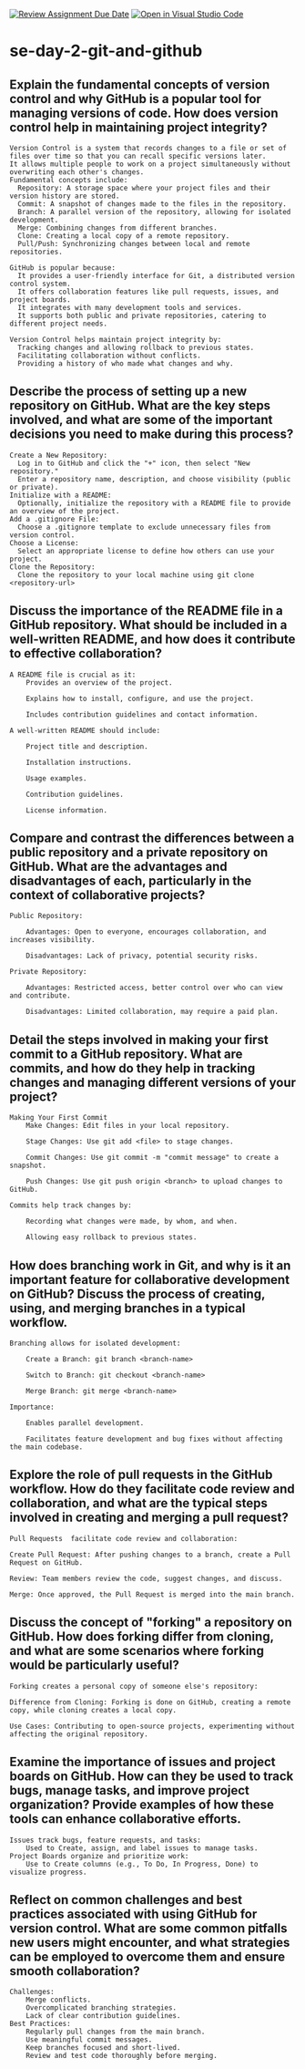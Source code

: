 [![Review Assignment Due Date](https://classroom.github.com/assets/deadline-readme-button-22041afd0340ce965d47ae6ef1cefeee28c7c493a6346c4f15d667ab976d596c.svg)](https://classroom.github.com/a/8wgCKhpZ)
[![Open in Visual Studio Code](https://classroom.github.com/assets/open-in-vscode-2e0aaae1b6195c2367325f4f02e2d04e9abb55f0b24a779b69b11b9e10269abc.svg)](https://classroom.github.com/online_ide?assignment_repo_id=18467791&assignment_repo_type=AssignmentRepo)
# se-day-2-git-and-github
## Explain the fundamental concepts of version control and why GitHub is a popular tool for managing versions of code. How does version control help in maintaining project integrity?
    Version Control is a system that records changes to a file or set of files over time so that you can recall specific versions later. 
    It allows multiple people to work on a project simultaneously without overwriting each other's changes.
    Fundamental concepts include:  
      Repository: A storage space where your project files and their version history are stored.
      Commit: A snapshot of changes made to the files in the repository.
      Branch: A parallel version of the repository, allowing for isolated development.
      Merge: Combining changes from different branches.
      Clone: Creating a local copy of a remote repository.
      Pull/Push: Synchronizing changes between local and remote repositories.

    GitHub is popular because:
      It provides a user-friendly interface for Git, a distributed version control system.
      It offers collaboration features like pull requests, issues, and project boards.
      It integrates with many development tools and services.
      It supports both public and private repositories, catering to different project needs.

    Version Control helps maintain project integrity by:
      Tracking changes and allowing rollback to previous states.
      Facilitating collaboration without conflicts.
      Providing a history of who made what changes and why.

## Describe the process of setting up a new repository on GitHub. What are the key steps involved, and what are some of the important decisions you need to make during this process?
    Create a New Repository:
      Log in to GitHub and click the "+" icon, then select "New repository."
      Enter a repository name, description, and choose visibility (public or private).
    Initialize with a README:
      Optionally, initialize the repository with a README file to provide an overview of the project.
    Add a .gitignore File:
      Choose a .gitignore template to exclude unnecessary files from version control.
    Choose a License:
      Select an appropriate license to define how others can use your project.
    Clone the Repository:
      Clone the repository to your local machine using git clone <repository-url>

## Discuss the importance of the README file in a GitHub repository. What should be included in a well-written README, and how does it contribute to effective collaboration?
    A README file is crucial as it:
        Provides an overview of the project.
        
        Explains how to install, configure, and use the project.
        
        Includes contribution guidelines and contact information.
    
    A well-written README should include:
        
        Project title and description.
        
        Installation instructions.
        
        Usage examples.
        
        Contribution guidelines.
    
        License information.
        
## Compare and contrast the differences between a public repository and a private repository on GitHub. What are the advantages and disadvantages of each, particularly in the context of collaborative projects?
    Public Repository:
    
        Advantages: Open to everyone, encourages collaboration, and increases visibility.
        
        Disadvantages: Lack of privacy, potential security risks.
    
    Private Repository:
    
        Advantages: Restricted access, better control over who can view and contribute.
        
        Disadvantages: Limited collaboration, may require a paid plan.
        
## Detail the steps involved in making your first commit to a GitHub repository. What are commits, and how do they help in tracking changes and managing different versions of your project?
    Making Your First Commit
        Make Changes: Edit files in your local repository.
        
        Stage Changes: Use git add <file> to stage changes.
        
        Commit Changes: Use git commit -m "commit message" to create a snapshot.
        
        Push Changes: Use git push origin <branch> to upload changes to GitHub.
    
    Commits help track changes by:
    
        Recording what changes were made, by whom, and when.
        
        Allowing easy rollback to previous states.
    
## How does branching work in Git, and why is it an important feature for collaborative development on GitHub? Discuss the process of creating, using, and merging branches in a typical workflow.
    Branching allows for isolated development:
    
        Create a Branch: git branch <branch-name>
        
        Switch to Branch: git checkout <branch-name>
        
        Merge Branch: git merge <branch-name>
    
    Importance:
    
        Enables parallel development.
        
        Facilitates feature development and bug fixes without affecting the main codebase.
    
## Explore the role of pull requests in the GitHub workflow. How do they facilitate code review and collaboration, and what are the typical steps involved in creating and merging a pull request?
    Pull Requests  facilitate code review and collaboration:
    
    Create Pull Request: After pushing changes to a branch, create a Pull Request on GitHub.
    
    Review: Team members review the code, suggest changes, and discuss.
    
    Merge: Once approved, the Pull Request is merged into the main branch.
    
## Discuss the concept of "forking" a repository on GitHub. How does forking differ from cloning, and what are some scenarios where forking would be particularly useful?
    Forking creates a personal copy of someone else's repository:
    
    Difference from Cloning: Forking is done on GitHub, creating a remote copy, while cloning creates a local copy.
    
    Use Cases: Contributing to open-source projects, experimenting without affecting the original repository.
## Examine the importance of issues and project boards on GitHub. How can they be used to track bugs, manage tasks, and improve project organization? Provide examples of how these tools can enhance collaborative efforts.
    Issues track bugs, feature requests, and tasks:
        Used to Create, assign, and label issues to manage tasks.
    Project Boards organize and prioritize work:
        Use to Create columns (e.g., To Do, In Progress, Done) to visualize progress.

## Reflect on common challenges and best practices associated with using GitHub for version control. What are some common pitfalls new users might encounter, and what strategies can be employed to overcome them and ensure smooth collaboration?
    Challenges:
        Merge conflicts.
        Overcomplicated branching strategies.
        Lack of clear contribution guidelines.
    Best Practices:
        Regularly pull changes from the main branch.
        Use meaningful commit messages.
        Keep branches focused and short-lived.
        Review and test code thoroughly before merging.
